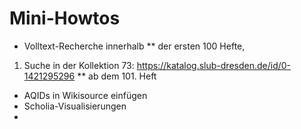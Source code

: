
# Mini-Howtos

* Volltext-Recherche innerhalb
** der ersten 100 Hefte,
1. Suche in der Kollektion 73: https://katalog.slub-dresden.de/id/0-1421295296
** ab dem 101. Heft
* AQIDs in Wikisource einfügen
* Scholia-Visualisierungen
* 
